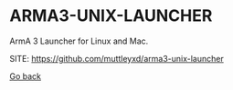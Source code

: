 # ARMA3-UNIX-LAUNCHER

 ArmA 3 Launcher for Linux and Mac.
 
 SITE: https://github.com/muttleyxd/arma3-unix-launcher

 [Go back](./)

